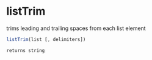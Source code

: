 # listTrim

trims leading and trailing spaces from each list element

```javascript
listTrim(list [, delimiters])
```

```javascript
returns string
```
